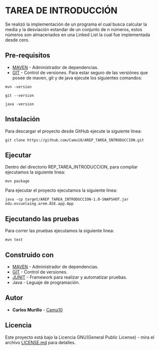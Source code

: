 # TAREA DE INTRODUCCIÓN
Se realizó la implementación de un programa el cual busca calcular la media y la desviación estandar de un conjunto de n números, estos números son almacenados en una Linked List la cual fue implementada desde cero.

## Pre-requisitos
* [MAVEN](https://maven.apache.org/) - Administrador de dependencias.
* [GIT](https://git-scm.com/) - Control de versiones.
Para estar seguro de las versiónes que posee de maven, git y de java ejecute los siguientes comandos:
```
mvn -version
```
```
git --version
```
```
java -version
```
## Instalación 
Para descargar el proyecto desde GitHub ejecute la siguiente linea:
```
git clone https://github.com/Camu10/AREP_TAREA_INTRODUCCION.git
```

## Ejecutar
Dentro del directorio REP_TAREA_INTRODUCCION, para compilar ejecutamos la siguiente linea:
```
mvn package
```
Para ejecutar el proyecto ejecutamos la siguiente linea:
```
java -cp target/AREP_TAREA_INTRODUCCION-1.0-SNAPSHOT.jar edu.escuelaing.arem.ASE.app.App
```

## Ejecutando las pruebas
Para correr las pruebas ejecutamos la siguiente linea:
```
mvn test
```

## Construido con
* [MAVEN](https://maven.apache.org/) - Administrador de dependencias.
* [GIT](https://git-scm.com/) - Control de versiones.
* [JUNIT](https://junit.org/junit5/) - Framework para realizar y automatizar pruebas.
* Java - Leguaje de programación.

## Autor
* **Carlos Murillo** - [Camu10](https://github.com/Camu10)

## Licencia
Este proyecto está bajo la Licencia GNU(General Public License) - mira el archivo [LICENSE.md](LICENSE.md) para detalles.
